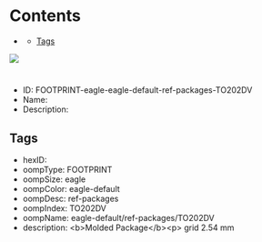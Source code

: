 



Contents
========

* [](#)
	* [Tags](#tags)
  
![][im]
# 

- ID: FOOTPRINT-eagle-eagle-default-ref-packages-TO202DV
- Name: 
- Description: 

## Tags

- hexID: 
- oompType: FOOTPRINT
- oompSize: eagle
- oompColor: eagle-default
- oompDesc: ref-packages
- oompIndex: TO202DV
- oompName: eagle-default/ref-packages/TO202DV
- description: &lt;b&gt;Molded Package&lt;/b&gt;&lt;p&gt;&#xD;
grid 2.54 mm



[im]: image.png
